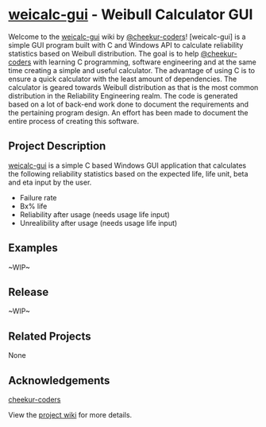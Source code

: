 # [weicalc-gui](https://github.com/cheekur-coders/weicalc-gui) - Weibull Calculator GUI

Welcome to the [weicalc-gui](https://github.com/cheekur-coders/weicalc-gui) wiki by [@cheekur-coders](https://github.com/cheekur-coders)! [weicalc-gui] is a simple GUI program built with C and Windows API to calculate reliability statistics based on Weibull distribution. The goal is to help [@cheekur-coders](https://github.com/cheekur-coders) with learning C programming, software engineering and at the same time creating a simple and useful calculator. The advantage of using C is to ensure a quick calculator with the least amount of dependencies. The calculator is geared towards Weibull distribution as that is the most common distribution in the Reliability Engineering realm. The code is generated based on a lot of back-end work done to document the requirements and the pertaining program design. An effort has been made to document the entire process of creating this software. 

## Project Description
[weicalc-gui](https://github.com/cheekur-coders/weicalc-gui) is a simple C based Windows GUI application that calculates the following reliability statistics based on the expected life, life unit, beta and eta input by the user.
- Failure rate
- Bx% life
- Reliability after usage (needs usage life input)
- Unrealibility after usage (needs usage life input)

## Examples
~WIP~

## Release
~WIP~

## Related Projects
None

## Acknowledgements
[cheekur-coders](mailto:cheekur.coders@gmail.com)

View the [project wiki](https://github.com/cheekur-coders/weicalc-gui/wiki) for more details.
